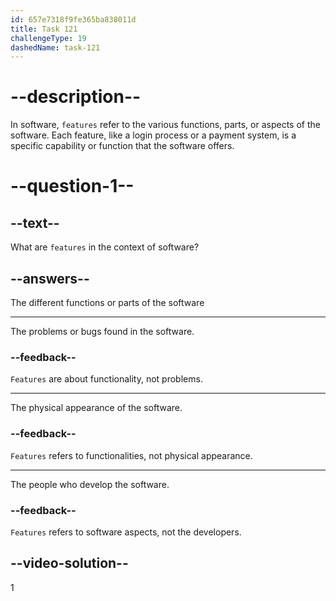 ```yaml
---
id: 657e7318f9fe365ba838011d
title: Task 121
challengeType: 19
dashedName: task-121
---
```


# --description--

In software, `features` refer to the various functions, parts, or aspects of the software. Each feature, like a login process or a payment system, is a specific capability or function that the software offers.

# --question-1--

## --text--

What are `features` in the context of software?

## --answers--

The different functions or parts of the software

---

The problems or bugs found in the software.

### --feedback--

`Features` are about functionality, not problems.

---

The physical appearance of the software.

### --feedback--

`Features` refers to functionalities, not physical appearance.

---

The people who develop the software.

### --feedback--

`Features` refers to software aspects, not the developers.

## --video-solution--

1
